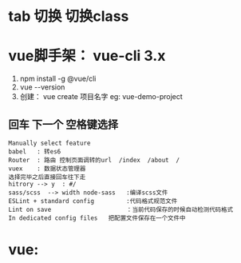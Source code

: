 # tab 切换  切换class
# vue脚手架： vue-cli  3.x

1. npm install -g @vue/cli
2. vue --version
3. 创建： vue create 项目名字   eg: vue-demo-project
  ##  回车 下一个  空格键选择
    Manually select feature
    babel   : 转es6
    Router  : 路由 控制页面调转的url  /index  /about  /  
    vuex    : 数据状态管理器
    选择完毕之后直接回车往下走
    hitrory --> y  : #/
    sass/scss  --> width node-sass   :编译scss文件
    ESLint + standard config         :代码格式规范文件
    Lint on save                     ：当前代码保存的时候自动检测代码格式
    In dedicated config files   把配置文件保存在一个文件中

# vue:
   
  




    
